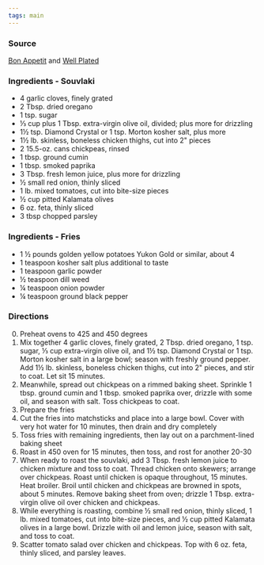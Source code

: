 ```yaml
---
tags: main
---
```


### Source
[Bon Appetit](https://www.bonappetit.com/recipe/sheet-pan-chicken-souvlaki) and [Well Plated](https://www.wellplated.com/baked-fries/#wprm-recipe-container-32986)

### Ingredients - Souvlaki
* 4 garlic cloves, finely grated
* 2 Tbsp. dried oregano
* 1 tsp. sugar
* ⅓ cup plus 1 Tbsp. extra-virgin olive oil, divided; plus more for drizzling
* 1½ tsp. Diamond Crystal or 1 tsp. Morton kosher salt, plus more
* 1½ lb. skinless, boneless chicken thighs, cut into 2" pieces
* 2 15.5-oz. cans chickpeas, rinsed
* 1 tbsp. ground cumin
* 1 tbsp. smoked paprika
* 3 Tbsp. fresh lemon juice, plus more for drizzling
* ½ small red onion, thinly sliced
* 1 lb. mixed tomatoes, cut into bite-size pieces
* ½ cup pitted Kalamata olives
* 6 oz. feta, thinly sliced
* 3 tbsp chopped parsley

### Ingredients - Fries
* 1 ½ pounds golden yellow potatoes Yukon Gold or similar, about 4
* 1 teaspoon kosher salt plus additional to taste
* 1 teaspoon garlic powder
* ½ teaspoon dill weed
* ¼ teaspoon onion powder
* ¼ teaspoon ground black pepper

### Directions

0. Preheat ovens to 425 and 450 degrees
0. Mix together 4 garlic cloves, finely grated, 2 Tbsp. dried oregano, 1 tsp. sugar, ⅓ cup extra-virgin olive oil, and 1½ tsp. Diamond Crystal or 1 tsp. Morton kosher salt in a large bowl; season with freshly ground pepper. Add 1½ lb. skinless, boneless chicken thighs, cut into 2" pieces, and stir to coat. Let sit 15 minutes.
0. Meanwhile, spread out chickpeas on a rimmed baking sheet. Sprinkle 1 tbsp. ground cumin and 1 tbsp. smoked paprika over, drizzle with some oil, and season with salt. Toss chickpeas to coat.
0. Prepare the fries
  0. Cut the fries into matchsticks and place into a large bowl. Cover with very hot water for 10 minutes, then drain and dry completely
  0. Toss fries with remaining ingredients, then lay out on a parchment-lined baking sheet
  0. Roast in 450 oven for 15 minutes, then toss, and rost for another 20-30
0. When ready to roast the souvlaki, add 3 Tbsp. fresh lemon juice to chicken mixture and toss to coat. Thread chicken onto skewers; arrange over chickpeas. Roast until chicken is opaque throughout, 15 minutes. Heat broiler. Broil until chicken and chickpeas are browned in spots, about 5 minutes. Remove baking sheet from oven; drizzle 1 Tbsp. extra-virgin olive oil over chicken and chickpeas.
0. While everything is roasting, combine ½ small red onion, thinly sliced, 1 lb. mixed tomatoes, cut into bite-size pieces, and ½ cup pitted Kalamata olives in a large bowl. Drizzle with oil and lemon juice, season with salt, and toss to coat.
0. Scatter tomato salad over chicken and chickpeas. Top with 6 oz. feta, thinly sliced, and parsley leaves.